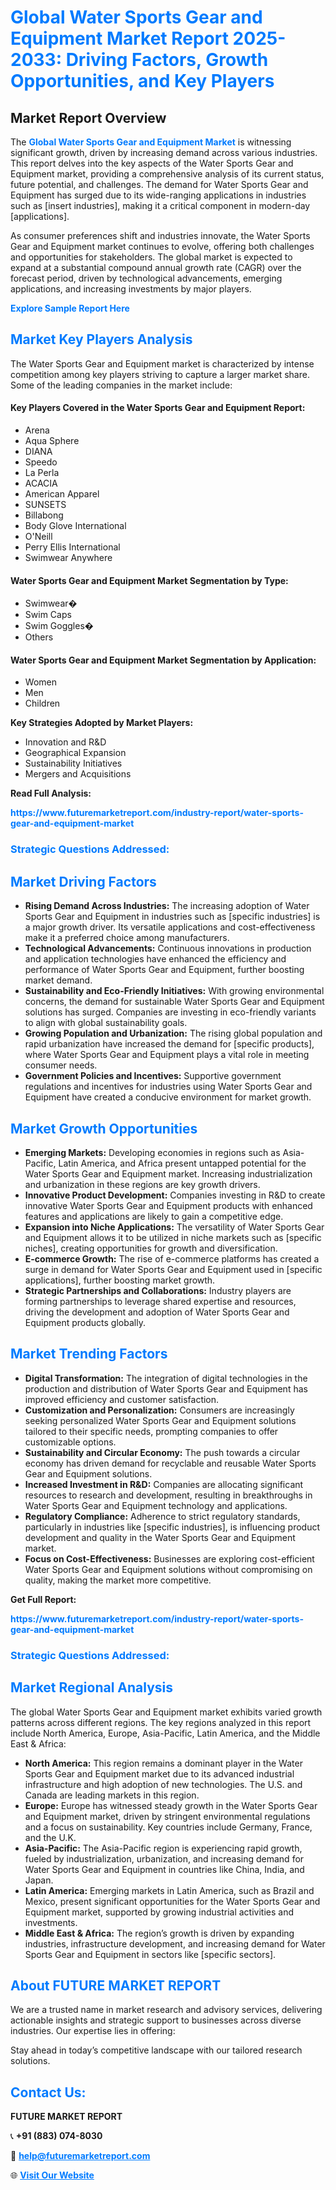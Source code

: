 <h1 style="color: #007BFF;">Global Water Sports Gear and Equipment Market Report 2025-2033: Driving Factors, Growth Opportunities, and Key Players</h1>

<section id="overview">
<h2>Market Report Overview</h2>
<p>The <a href="https://www.futuremarketreport.com/industry-report/water-sports-gear-and-equipment-market" style="color: #007BFF; text-decoration: none;"><strong>Global Water Sports Gear and Equipment Market</strong></a> is witnessing significant growth, driven by increasing demand across various industries. This report delves into the key aspects of the Water Sports Gear and Equipment market, providing a comprehensive analysis of its current status, future potential, and challenges. The demand for Water Sports Gear and Equipment has surged due to its wide-ranging applications in industries such as [insert industries], making it a critical component in modern-day [applications].</p>
<p>As consumer preferences shift and industries innovate, the Water Sports Gear and Equipment market continues to evolve, offering both challenges and opportunities for stakeholders. The global market is expected to expand at a substantial compound annual growth rate (CAGR) over the forecast period, driven by technological advancements, emerging applications, and increasing investments by major players.</p>
</section>

<section id="overview">
<p><a href="https://www.futuremarketreport.com/request-sample/reportId=108149" style="color: #007BFF; text-decoration: none;"><strong>Explore Sample Report Here</strong></a></p>
</section>

<section id="key-players">
<h2 style="color: #007BFF;">Market Key Players Analysis</h2>
<p>The Water Sports Gear and Equipment market is characterized by intense competition among key players striving to capture a larger market share. Some of the leading companies in the market include:</p>
<h4>Key Players Covered in the Water Sports Gear and Equipment Report:</h4>
<ul><li>Arena</li><li>Aqua Sphere</li><li>DIANA</li><li>Speedo</li><li>La Perla</li><li>ACACIA</li><li>American Apparel</li><li>SUNSETS</li><li>Billabong</li><li>Body Glove International</li><li>O&#039;Neill</li><li>Perry Ellis International</li><li>Swimwear Anywhere</li></ul>
<h4>Water Sports Gear and Equipment Market Segmentation by Type:</h4>
<ul><li>Swimwear�</li><li>Swim Caps</li><li>Swim Goggles�</li><li>Others</li></ul>

<h4>Water Sports Gear and Equipment Market Segmentation by Application:</h4>
<ul><li>Women</li><li>Men</li><li>Children</li></ul>
<p><strong>Key Strategies Adopted by Market Players:</strong></p>
<ul>
<li>Innovation and R&D</li>
<li>Geographical Expansion</li>
<li>Sustainability Initiatives</li>
<li>Mergers and Acquisitions</li>
</ul>
</section>

<section>
<p><strong>Read Full Analysis: </strong></p><a href="https://www.futuremarketreport.com/industry-report/water-sports-gear-and-equipment-market" style="color: #007BFF; text-decoration: none;"><strong>https://www.futuremarketreport.com/industry-report/water-sports-gear-and-equipment-market</strong></a>
<h3 style="color: #007BFF;">Strategic Questions Addressed:</h3>
</section>

<section id="driving-factors">
<h2 style="color: #007BFF;">Market Driving Factors</h2>
<ul>
<li><strong>Rising Demand Across Industries:</strong> The increasing adoption of Water Sports Gear and Equipment in industries such as [specific industries] is a major growth driver. Its versatile applications and cost-effectiveness make it a preferred choice among manufacturers.</li>
<li><strong>Technological Advancements:</strong> Continuous innovations in production and application technologies have enhanced the efficiency and performance of Water Sports Gear and Equipment, further boosting market demand.</li>
<li><strong>Sustainability and Eco-Friendly Initiatives:</strong> With growing environmental concerns, the demand for sustainable Water Sports Gear and Equipment solutions has surged. Companies are investing in eco-friendly variants to align with global sustainability goals.</li>
<li><strong>Growing Population and Urbanization:</strong> The rising global population and rapid urbanization have increased the demand for [specific products], where Water Sports Gear and Equipment plays a vital role in meeting consumer needs.</li>
<li><strong>Government Policies and Incentives:</strong> Supportive government regulations and incentives for industries using Water Sports Gear and Equipment have created a conducive environment for market growth.</li>
</ul>
</section>

<section id="growth-opportunities">
<h2 style="color: #007BFF;">Market Growth Opportunities</h2>
<ul>
<li><strong>Emerging Markets:</strong> Developing economies in regions such as Asia-Pacific, Latin America, and Africa present untapped potential for the Water Sports Gear and Equipment market. Increasing industrialization and urbanization in these regions are key growth drivers.</li>
<li><strong>Innovative Product Development:</strong> Companies investing in R&D to create innovative Water Sports Gear and Equipment products with enhanced features and applications are likely to gain a competitive edge.</li>
<li><strong>Expansion into Niche Applications:</strong> The versatility of Water Sports Gear and Equipment allows it to be utilized in niche markets such as [specific niches], creating opportunities for growth and diversification.</li>
<li><strong>E-commerce Growth:</strong> The rise of e-commerce platforms has created a surge in demand for Water Sports Gear and Equipment used in [specific applications], further boosting market growth.</li>
<li><strong>Strategic Partnerships and Collaborations:</strong> Industry players are forming partnerships to leverage shared expertise and resources, driving the development and adoption of Water Sports Gear and Equipment products globally.</li>
</ul>
</section>

<section id="trending-factors">
<h2 style="color: #007BFF;">Market Trending Factors</h2>
<ul>
<li><strong>Digital Transformation:</strong> The integration of digital technologies in the production and distribution of Water Sports Gear and Equipment has improved efficiency and customer satisfaction.</li>
<li><strong>Customization and Personalization:</strong> Consumers are increasingly seeking personalized Water Sports Gear and Equipment solutions tailored to their specific needs, prompting companies to offer customizable options.</li>
<li><strong>Sustainability and Circular Economy:</strong> The push towards a circular economy has driven demand for recyclable and reusable Water Sports Gear and Equipment solutions.</li>
<li><strong>Increased Investment in R&D:</strong> Companies are allocating significant resources to research and development, resulting in breakthroughs in Water Sports Gear and Equipment technology and applications.</li>
<li><strong>Regulatory Compliance:</strong> Adherence to strict regulatory standards, particularly in industries like [specific industries], is influencing product development and quality in the Water Sports Gear and Equipment market.</li>
<li><strong>Focus on Cost-Effectiveness:</strong> Businesses are exploring cost-efficient Water Sports Gear and Equipment solutions without compromising on quality, making the market more competitive.</li>
</ul>
</section>

<section>
<p><strong>Get Full Report: </strong></p><a href="https://www.futuremarketreport.com/industry-report/water-sports-gear-and-equipment-market" style="color: #007BFF; text-decoration: none;"><strong>https://www.futuremarketreport.com/industry-report/water-sports-gear-and-equipment-market</strong></a>
<h3 style="color: #007BFF;">Strategic Questions Addressed:</h3>
</section>


<section id="regional-analysis">
<h2 style="color: #007BFF;">Market Regional Analysis</h2>
<p>The global Water Sports Gear and Equipment market exhibits varied growth patterns across different regions. The key regions analyzed in this report include North America, Europe, Asia-Pacific, Latin America, and the Middle East & Africa:</p>
<ul>
<li><strong>North America:</strong> This region remains a dominant player in the Water Sports Gear and Equipment market due to its advanced industrial infrastructure and high adoption of new technologies. The U.S. and Canada are leading markets in this region.</li>
<li><strong>Europe:</strong> Europe has witnessed steady growth in the Water Sports Gear and Equipment market, driven by stringent environmental regulations and a focus on sustainability. Key countries include Germany, France, and the U.K.</li>
<li><strong>Asia-Pacific:</strong> The Asia-Pacific region is experiencing rapid growth, fueled by industrialization, urbanization, and increasing demand for Water Sports Gear and Equipment in countries like China, India, and Japan.</li>
<li><strong>Latin America:</strong> Emerging markets in Latin America, such as Brazil and Mexico, present significant opportunities for the Water Sports Gear and Equipment market, supported by growing industrial activities and investments.</li>
<li><strong>Middle East & Africa:</strong> The region’s growth is driven by expanding industries, infrastructure development, and increasing demand for Water Sports Gear and Equipment in sectors like [specific sectors].</li>
</ul>
</section>

<footer>
<h2 style="color: #007BFF;">About FUTURE MARKET REPORT</h2>
<p>We are a trusted name in market research and advisory services, delivering actionable insights and strategic support to businesses across diverse industries. Our expertise lies in offering:</p>

<p>Stay ahead in today’s competitive landscape with our tailored research solutions.</p>

<h2 style="color: #007BFF;">Contact Us:</h2>
<p><strong>FUTURE MARKET REPORT</strong></p>
<p>📞 <strong>+91 (883) 074-8030</strong></p>
<p>📧 <strong><a href="mailto:help@futuremarketreport.com" style="color: #007BFF;">help@futuremarketreport.com</a></strong></p>
<p>🌐 <strong><a href="https://www.futuremarketreport.com/" style="color: #007BFF;">Visit Our Website</a></strong></p>
</footer>